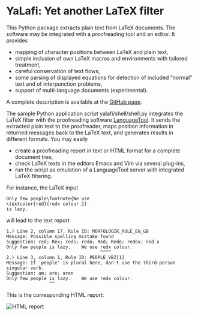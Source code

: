 
# YaLafi: Yet another LaTeX filter

This Python package extracts plain text from LaTeX documents.
The software may be integrated with a proofreading tool and an editor.
It provides

- mapping of character positions between LaTeX and plain text,
- simple inclusion of own LaTeX macros and environments with tailored
  treatment,
- careful conservation of text flows,
- some parsing of displayed equations for detection of included “normal” text
  and of interpunction problems,
- support of multi-language documents (experimental).

A complete description is available at the
[GitHub page](https://github.com/matze-dd/YaLafi).

The sample Python application script yalafi/shell/shell.py
integrates the LaTeX filter with the proofreading software
[LanguageTool](https://www.languagetool.org).
It sends the extracted plain text to the proofreader,
maps position information in returned messages back to the LaTeX text,
and generates results in different formats.
You may easily

- create a proofreading report in text or HTML format for a complete
  document tree,
- check LaTeX texts in the editors Emacs and Vim via several plug-ins,
- run the script as emulation of a LanguageTool server with integrated
  LaTeX filtering.

For instance, the LaTeX input
```
Only few people\footnote{We use
\textcolor{red}{redx colour.}}
is lazy.
```
will lead to the text report
```
1.) Line 2, column 17, Rule ID: MORFOLOGIK_RULE_EN_GB
Message: Possible spelling mistake found
Suggestion: red; Rex; reds; redo; Red; Rede; redox; red x
Only few people is lazy.    We use redx colour. 
                                   ^^^^
2.) Line 3, column 1, Rule ID: PEOPLE_VBZ[1]
Message: If 'people' is plural here, don't use the third-person singular verb.
Suggestion: am; are; aren
Only few people is lazy.    We use redx colour. 
                ^^
```
This is the corresponding HTML report:

![HTML report](https://raw.githubusercontent.com/matze-dd/YaLafi/master/figs/shell.png)

